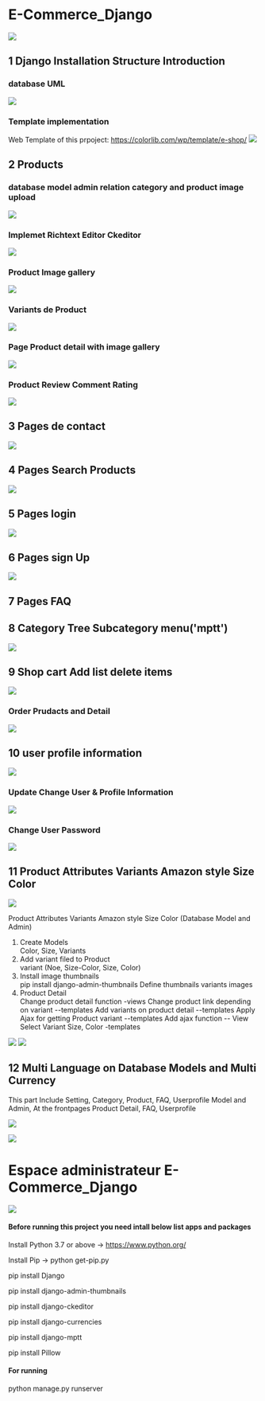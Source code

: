 # E-Commerce_Django

![](imgscrin/0.png)

## 1 Django Installation Structure Introduction

### database UML

![](imgscrin/1.png)

### Template implementation

Web Template of this prpoject: https://colorlib.com/wp/template/e-shop/
![](imgscrin/2.png)

## 2 Products

### database model admin relation category and product image upload

![](imgscrin/3.png)

### Implemet Richtext Editor Ckeditor

![](imgscrin/4.png)

### Product Image gallery

![](imgscrin/5.png)

### Variants de Product

![](imgscrin/6.png)

### Page Product detail with image gallery

![](imgscrin/7.png)

### Product Review Comment Rating

![](imgscrin/8.png)

## 3 Pages de contact

![](imgscrin/9.png)

## 4 Pages Search Products

![](imgscrin/10.png)

## 5 Pages login

![](imgscrin/11.png)

## 6 Pages sign Up

![](imgscrin/12.png)

## 7 Pages FAQ

## 8 Category Tree Subcategory menu('mptt')

![](imgscrin/13.png)

## 9 Shop cart Add list delete items

![](imgscrin/14.png)

### Order Prudacts and Detail

![](imgscrin/18.png)

## 10 user profile information

![](imgscrin/15.png)

### Update Change User & Profile Information

![](imgscrin/16.png)

### Change User Password

![](imgscrin/17.png)

## 11 Product Attributes Variants Amazon style Size Color

![](imgscrin/varaint.png)

Product Attributes Variants Amazon style Size Color (Database Model and Admin)

<ol>
    <li>Create Models</li>
        Color,
        Size,
        Variants
    <li>Add variant filed to Product</li>
        variant (Noe, Size-Color, Size, Color)
    <li>Install image thumbnails</li>
        pip install django-admin-thumbnails
        Define thumbnails variants images
    <li>Product Detail</li>
        Change product detail function  -views
        Change product link depending on variant --templates
        Add variants on product detail --templates
        Apply Ajax for getting Product variant --templates
        Add ajax function  -- View
        Select Variant Size, Color -templates
</ol>

![](imgscrin/6.png)
![](imgscrin/7.png)

## 12 Multi Language on Database Models and Multi Currency

This part Include Setting, Category, Product, FAQ, Userprofile Model and Admin, At the frontpages Product Detail, FAQ, Userprofile

![](imgscrin/Multi%20Language%20on%20Database.png)

![](imgscrin/19.png)

# Espace administrateur E-Commerce_Django

![](imgscrin/00.png)

#### Before running this project you need intall below list apps and packages

Install Python 3.7 or above -> https://www.python.org/

Install Pip -> python get-pip.py

pip install Django

pip install django-admin-thumbnails

pip install django-ckeditor

pip install django-currencies

pip install django-mptt

pip install Pillow

#### For running

python manage.py runserver
